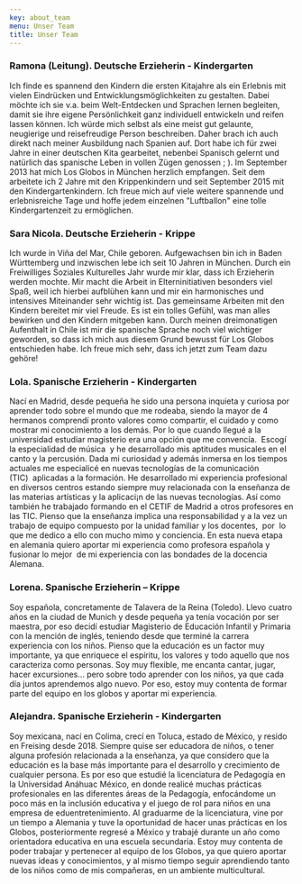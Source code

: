 ```yaml
---
key: about_team
menu: Unser Team
title: Unser Team
---
```

### **Ramona** (Leitung). Deutsche Erzieherin - Kindergarten

Ich finde es spannend den Kindern die ersten Kitajahre als ein Erlebnis mit vielen Eindrücken und Entwicklungsmöglichkeiten zu gestalten. Dabei möchte ich sie v.a. beim Welt-Entdecken und Sprachen lernen begleiten, damit sie ihre eigene Persönlichkeit ganz individuell entwickeln und reifen lassen können. 
Ich würde mich selbst als eine meist gut gelaunte, neugierige und reisefreudige Person beschreiben. Daher brach ich auch direkt nach meiner Ausbildung nach Spanien auf. Dort habe ich für zwei Jahre in einer deutschen Kita gearbeitet, nebenbei Spanisch gelernt und natürlich das spanische Leben in vollen Zügen genossen ; ).
Im September 2013 hat mich Los Globos in München herzlich empfangen. Seit dem arbeitete ich 2 Jahre mit den Krippenkindern und seit September 2015 mit den Kindergartenkindern.
Ich freue mich auf viele weitere spannende und erlebnisreiche Tage und hoffe jedem einzelnen "Luftballon" eine tolle Kindergartenzeit zu ermöglichen.


### **Sara Nicola**. Deutsche Erzieherin - Krippe

Ich wurde in Viña del Mar, Chile geboren. Aufgewachsen bin ich in Baden Württemberg und inzwischen lebe ich seit 10 Jahren in München. Durch ein Freiwilliges Soziales Kulturelles Jahr wurde mir klar, dass ich Erzieherin werden mochte. 
Mir macht die Arbeit in Elterninitiativen besonders viel Spaß, weil ich hierbei aufblühen kann und mir ein harmonisches und intensives Miteinander sehr wichtig ist. 
Das gemeinsame Arbeiten mit den Kindern bereitet mir viel Freude. Es ist ein tolles Gefühl, was man alles bewirken und den Kindern mitgeben kann. Durch meinen dreimonatigen Aufenthalt in Chile ist mir die spanische Sprache noch viel wichtiger geworden, so dass ich mich aus diesem Grund  bewusst für Los Globos entschieden habe. Ich freue mich sehr, dass ich jetzt zum Team dazu gehöre!


### **Lola**. Spanische Erzieherin - Kindergarten

Nací en Madrid, desde pequeña he sido una persona inquieta y curiosa por aprender todo sobre el mundo que me rodeaba, siendo la mayor de 4 hermanos comprendí pronto valores como compartir, el cuidado y como mostrar mi conocimiento a los demás. Por lo que cuando llegué a la universidad estudiar magisterio era una opción que me convencía.  Escogí la especialidad de música  y he desarrollado mis aptitudes musicales en el canto y la percusión. Dada mi curiosidad y además inmersa en los tiempos actuales me especialicé en nuevas tecnologías de la comunicación (TIC)  aplicadas a la formación. He desarrollado mi experiencia profesional en diversos centros estando siempre muy relacionada con la enseñanza de las materias artísticas y la aplicaci¡n de las nuevas tecnologías.
Así como también he trabajado formando en el CETIF de Madrid a otros profesores en las TIC.
Pienso que la enseñanza implica una responsabilidad y a la vez un trabajo de equipo compuesto por la unidad familiar y los docentes,  por  lo que me dedico a ello con mucho mimo y conciencia.
En esta nueva etapa en alemania quiero aportar mi experiencia como profesora española y fusionar lo mejor  de mi experiencia con las bondades de la docencia Alemana.


### **Lorena**. Spanische Erzieherin – Krippe

Soy española, concretamente de Talavera de la Reina (Toledo). Llevo cuatro años en la ciudad de Munich y desde pequeña ya tenía vocación por ser maestra, por eso decidí estudiar Magisterio de Educación Infantil y Primaria con la mención de inglés, teniendo desde que terminé la carrera experiencia con los niños. Pienso que la educación es un factor muy importante, ya que enriquece el espíritu, los valores y todo aquello que nos caracteriza como personas. Soy muy flexible, me encanta cantar, jugar, hacer excursiones… pero sobre todo aprender con los niños, ya que cada día juntos aprendemos algo nuevo. Por eso, estoy muy contenta de formar parte del equipo en los globos y aportar mi experiencia.


### **Alejandra**. Spanische Erzieherin - Kindergarten

Soy mexicana, nací en Colima, crecí en Toluca, estado de México, y resido en Freising desde 2018.
Siempre quise ser educadora de niños, o tener alguna profesión relacionada a la enseñanza, ya que considero que la educación es la base más importante para el desarrollo y crecimiento de cualquier persona. Es por eso que estudié la licenciatura de Pedagogía en la Universidad Anáhuac México, en donde realicé muchas prácticas profesionales en las diferentes áreas de la Pedagogía, enfocándome un poco más en la inclusión educativa y el juego de rol para niños en una empresa de eduentretenimiento.
Al graduarme de la licenciatura, vine por un tiempo a Alemania y tuve la oportunidad de hacer unas prácticas en los Globos, posteriormente regresé a México y trabajé durante un año como orientadora educativa en una escuela secundaria.
Estoy muy contenta de poder trabajar y pertenecer al equipo de los Globos, ya que quiero aportar nuevas ideas y conocimientos, y al mismo tiempo seguir aprendiendo tanto de los niños como de mis compañeras, en un ambiente multicultural.